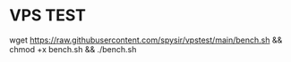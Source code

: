 # VPS TEST


wget https://raw.githubusercontent.com/spysir/vpstest/main/bench.sh && chmod +x bench.sh && ./bench.sh


